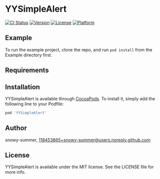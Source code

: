 # YYSimpleAlert

[![CI Status](https://img.shields.io/travis/snowy-summer/YYSimpleAlert.svg?style=flat)](https://travis-ci.org/snowy-summer/YYSimpleAlert)
[![Version](https://img.shields.io/cocoapods/v/YYSimpleAlert.svg?style=flat)](https://cocoapods.org/pods/YYSimpleAlert)
[![License](https://img.shields.io/cocoapods/l/YYSimpleAlert.svg?style=flat)](https://cocoapods.org/pods/YYSimpleAlert)
[![Platform](https://img.shields.io/cocoapods/p/YYSimpleAlert.svg?style=flat)](https://cocoapods.org/pods/YYSimpleAlert)

## Example

To run the example project, clone the repo, and run `pod install` from the Example directory first.

## Requirements

## Installation

YYSimpleAlert is available through [CocoaPods](https://cocoapods.org). To install
it, simply add the following line to your Podfile:

```ruby
pod 'YYSimpleAlert'
```

## Author

snowy-summer, 118453865+snowy-summer@users.noreply.github.com

## License

YYSimpleAlert is available under the MIT license. See the LICENSE file for more info.

